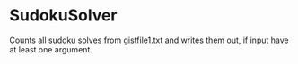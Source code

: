 # SudokuSolver
Counts all sudoku solves from gistfile1.txt and writes them out, if input have at least one argument.
